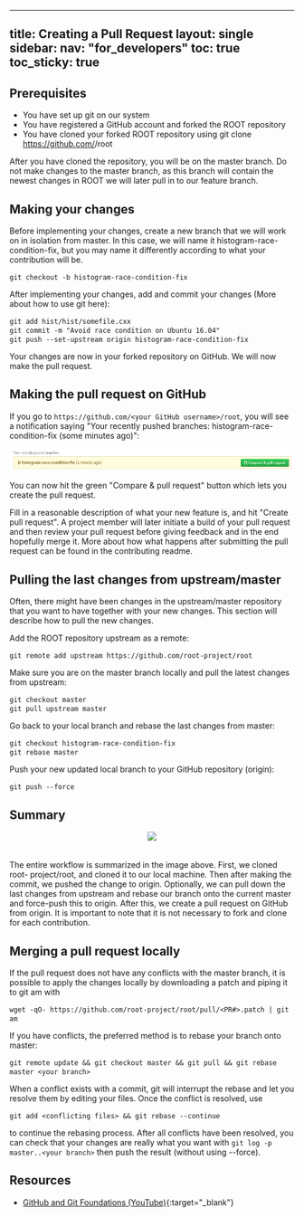 ---
 title: Creating a Pull Request
 layout: single
 sidebar:
   nav: "for_developers"
 toc: true
 toc_sticky: true
 ---

 ## Prerequisites

  - You have set up git on our system
  - You have registered a GitHub account and forked the ROOT repository
  - You have cloned your forked ROOT repository using git clone https://github.com/<your GitHub username>/root

 After you have cloned the repository, you will be on the master branch. Do not make
 changes to the master branch, as this branch will contain the newest changes in ROOT
 we will later pull in to our feature branch.

 ## Making your changes

 Before implementing your changes, create a new branch that we will work on in
 isolation from master. In this case, we will name it histogram-race-condition-fix,
 but you may name it differently according to what your contribution will be.

 ```
 git checkout -b histogram-race-condition-fix
 ```

 After implementing your changes, add and commit your changes (More about how to use git here):

 ```
 git add hist/hist/somefile.cxx
 git commit -m "Avoid race condition on Ubuntu 16.04"
 git push --set-upstream origin histogram-race-condition-fix
 ```

 Your changes are now in your forked repository on GitHub. We will now make the pull request.

 ## Making the pull request on GitHub

 If you go to `https://github.com/<your GitHub username>/root`, you will see a
 notification saying "Your recently pushed branches: histogram-race-condition-fix
 (some minutes ago)":

 ![](PR_submission_view.png)

 You can now hit the green "Compare & pull request" button which lets you create
 the pull request.

 Fill in a reasonable description of what your new feature is, and hit
 "Create pull request". A project member will later initiate a build of your pull
 request and then review your pull request before giving feedback and in the end
 hopefully merge it. More about how what happens after submitting the pull request
 can be found in the contributing readme.

 ## Pulling the last changes from upstream/master

 Often, there might have been changes in the upstream/master repository that you
 want to have together with your new changes. This section will describe how to
 pull the new changes.

 Add the ROOT repository upstream as a remote:

 ```
 git remote add upstream https://github.com/root-project/root
 ```

 Make sure you are on the master branch locally and pull the latest changes from upstream:

 ```
 git checkout master
 git pull upstream master
 ```

 Go back to your local branch and rebase the last changes from master:

 ```
 git checkout histogram-race-condition-fix
 git rebase master
 ```

 Push your new updated local branch to your GitHub repository (origin):

 ```
 git push --force
 ```

 ## Summary

 <center>
 <img src="{{'for_developers/creating_pr/PR_workflow.png' | relative_url}}">
 </center>
 <br>

 The entire workflow is summarized in the image above. First, we cloned root-
 project/root, and cloned it to our local machine. Then after making the commit,
 we pushed the change to origin. Optionally, we can pull down the last changes
 from upstream and rebase our branch onto the current master and force-push this
 to origin. After this, we create a pull request on GitHub from origin. It is
 important to note that it is not necessary to fork and clone for each contribution.

 ## Merging a pull request locally

 If the pull request does not have any conflicts with the master branch, it is
 possible to apply the changes locally by downloading a patch and piping it to git am with

 ```
 wget -qO- https://github.com/root-project/root/pull/<PR#>.patch | git am
 ```

 If you have conflicts, the preferred method is to rebase your branch onto master:

 ```
 git remote update && git checkout master && git pull && git rebase master <your branch>
 ```

 When a conflict exists with a commit, git will interrupt the rebase and let you
 resolve them by editing your files. Once the conflict is resolved, use

 ```
 git add <conflicting files> && git rebase --continue
 ```

 to continue the rebasing process. After all conflicts have been resolved, you can
 check that your changes are really what you want with `git log -p master..<your branch>`
 then push the result (without using --force).

 ## Resources

  - [GitHub and Git Foundations (YouTube)](https://www.youtube.com/playlist?list=PL0lo9MOBetEHhfG9vJzVCTiDYcbhAiEqL){:target="_blank"}

